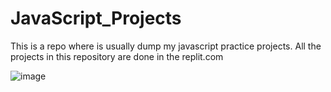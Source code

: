 # JavaScript_Projects

This is a repo where is usually dump my javascript practice projects. All the projects in this repository are done in the replit.com

![image](https://github.com/santhoshimj/JavaScript_Projects/assets/115568726/290a5569-50c0-46fa-9329-4552addde835)

